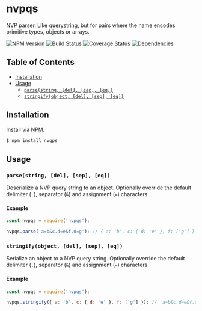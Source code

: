 # nvpqs

[NVP](https://developer.paypal.com/docs/classic/api/NVPAPIOverview/#id09C2F0D0DX4) parser. Like [querystring](https://nodejs.org/api/querystring.html), but for pairs where the name encodes primitive types, objects or arrays.

[![NPM Version][fury-img]][fury-url] [![Build Status][travis-img]][travis-url] [![Coverage Status][coveralls-img]][coveralls-url] [![Dependencies][david-img]][david-url]

## Table of Contents

- [Installation](#installation)
- [Usage](#usage)
    - [`parse(string, [del], [sep], [eq])`](#parsestring-del-sep-eq)
    - [`stringify(object, [del], [sep], [eq])`](#stringifyobject-del-sep-eq)

## Installation

Install via [NPM](https://www.npmjs.org).

```sh
$ npm install nvqps
```

## Usage

### `parse(string, [del], [sep], [eq])`

Deserialize a NVP query string to an object. Optionally  override the default delimiter (`.`), separator (`&`) and assignment (`=`) characters.

#### Example

```js
const nvpqs = require('nvpqs');

nvpqs.parse('a=b&c.d=e&f.0=g'); // { a: 'b', c: { d: 'e' }, f: ['g'] }
```

### `stringify(object, [del], [sep], [eq])`

Serialize an object to a NVP query string. Optionally override the default delimiter (`.`), separator (`&`) and assignment (`=`) characters.

#### Example

```js
const nvpqs = require('nvpqs');

nvpqs.stringify({ a: 'b', c: { d: 'e' }, f: ['g'] }); // 'a=b&c.d=e&f.0=g'
```

[coveralls-img]: https://coveralls.io/repos/ruiquelhas/nvpqs/badge.svg
[coveralls-url]: https://coveralls.io/github/ruiquelhas/nvpqs
[david-img]: https://david-dm.org/ruiquelhas/nvpqs.svg
[david-url]: https://david-dm.org/ruiquelhas/nvpqs
[fury-img]: https://badge.fury.io/js/nvpqs.svg
[fury-url]: https://badge.fury.io/js/nvpqs
[travis-img]: https://travis-ci.org/ruiquelhas/nvpqs.svg
[travis-url]: https://travis-ci.org/ruiquelhas/nvpqs
